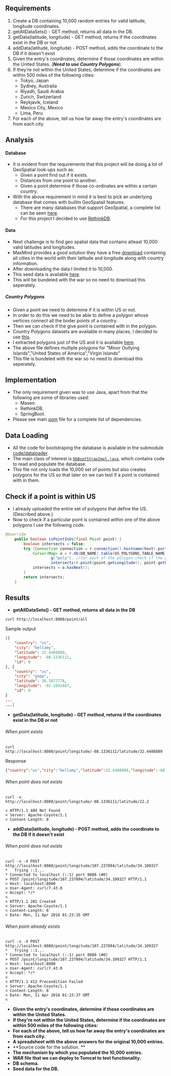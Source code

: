 ## Requirements

1. Create a DB containing 10,000 random entries for valid latitude, longitude coordinates. 
1. getAllDataSets() - GET method, returns all data in the DB.
1. getData(latitude, longitude) - GET method, returns if the coordinates exist in the DB or not
1. addData(latitude, longitude) - POST method, adds the coordinate to the DB if it doesn't exist
1. Given the entry's coordinates, determine if those coordinates are within the United States. (__*Need to use Country Polygons*__).
1. If they're not within the United States, determine if the coordinates are within 500 miles of the following cities:
	* Tokyo, Japan
	* Sydney, Australia
	* Riyadh, Saudi Arabia
	* Zurich, Switzerland
	* Reykjavik, Iceland
	* Mexico City, Mexico
	* Lima, Peru
1. For each of the above, tell us how far away the entry's coordinates are from each city.

## Analysis

#### Database
* It is evident from the requirements that this project will be doing a lot of GeoSpatial look-ups such as:
	* Given a point find out if it exists.
	* Distances from one point to another.
	* Given a point determine if those co-ordinates are within a certain country.
* With the above requirement in mind it is best to pick an underlying database that comes with builtin GeoSpatail features.
	* There are many databases that support GeoSpatial, a complete list can be seen [here](https://en.wikipedia.org/wiki/Spatial_database).
	* For this project I decided to use [RethinkDB](http://rethinkdb.com/).
		
#### Data

* Next challenge is to find geo spatial data that contains atleast 10,000 valid latitudes and longitudes.
* MaxMind provides a good solution they have a free [download](https://www.maxmind.com/en/free-world-cities-database) containing all cities in the world with their latitude and longitude along with country information.
* After downloading the data I limited it to 10,000.
* This seed data is available [here](https://github.com/devender/puretawny/blob/master/code/dataLoader/src/main/resources/cities.txt).
* This will be bundeled with the war so no need to download this seperately.

##### Country Polygons
* Given a point we need to determine if it is within US or not.
* In order to do this we need to be able to define a polygon whose vertices connect all the boder points of a country.
* Then we can check if the give point is contained with in the polygon.
* Country Polygons datasets are available in many places, I decided to use [this](https://github.com/datasets/geo-countries).
* I extracted polygons just of the US and it is available [here](https://github.com/devender/puretawny/blob/master/data/us.geojson).
* The above file defines multiple polygons for "Minor Outlying Islands","United States of America","Virgin Islands"
* This file is bundeled with the war so no need to download this seperately.

## Implementation

* The only requirement given was to use Java, apart from that the following are some of libraries used: 
	* Maven.
	* RethinkDB.
	* SpringBoot.
* Please see main [pom](https://github.com/devender/puretawny/blob/master/code/pom.xml) file for a complete list of dependencies.


## Data Loading

* All the code for bootstraping the database is available in the submodule [code/dataloader](https://github.com/devender/puretawny/tree/master/code/dataLoader).
* The main class of interest is [```DbBootStrapImpl.java```](https://github.com/devender/puretawny/blob/master/code/dataLoader/src/main/java/com/gdr/puretawny/dataLoader/impl/DbBootStrapImpl.java), which contains code to read and populate the database.
* This file not only loads the 10,000 set of points but also creates polygons for the US so that later on we can test if a point is contained with in them.


## Check if a point is within US

* I already uploaded the entire set of polygons that define the US.(Described above.)
* Now to check if a particular point is contained within one of the above polygons I use the following code.

```JAVA
@Override
    public boolean isPointInUs(final Point point) {
        boolean intersects = false;
        try (Connection connection = r.connection().hostname(host).port(port).connect()) {
            Cursor<Map> o = r.db(DB_NAME).table(US_POLYGONS_TABLE_NAME).
                    g("poly"). //for each of the polygon check if the give point intersects
                    intersects(r.point(point.getLongitude(), point.getLatitude())).run(connection);
            intersects = o.hasNext();
        }
        return intersects;
    }
```

## Results


*  **getAllDataSets() - GET method, returns all data in the DB**

```
curl http://localhost:8080/point/all	
```

Sample output
```JSON
[{
	"country": "us",
	"city": "bellamy",
	"latitude": 32.4488889,
	"longitude": -88.1336111,
	"id": 0
}, {
	"country": "us",
	"city": "gepp",
	"latitude": 36.3877778,
	"longitude": -92.1041667,
	"id": 0
}
...
...]
```

*  **getData(latitude, longitude) - GET method, returns if the coordinates exist in the DB or not**

###### When point exists
```
curl http://localhost:8080/point/longitude/-88.1336111/latitude/32.4488889
```
Response
```JSON
{"country":"us","city":"bellamy","latitude":32.4488889,"longitude":-88.1336111,"id":0}
```
###### When point does not exists
```
curl -v http://localhost:8080/point/longitude/-88.1336111/latitude/22.2

< HTTP/1.1 404 Not Found
< Server: Apache-Coyote/1.1
< Content-Length: 0
```

*  **addData(latitude, longitude) - POST method, adds the coordinate to the DB if it doesn't exist**

###### When point does not exists
```
curl -v -X POST  http://localhost:8080/point/longitude/107.237894/latitude/34.109327
*   Trying ::1...
* Connected to localhost (::1) port 8080 (#0)
> POST /point/longitude/107.237894/latitude/34.109327 HTTP/1.1
> Host: localhost:8080
> User-Agent: curl/7.43.0
> Accept: */*
> 
< HTTP/1.1 201 Created
< Server: Apache-Coyote/1.1
< Content-Length: 0
< Date: Mon, 11 Apr 2016 01:23:35 GMT
```
###### When point already exists
```
curl -v -X POST  http://localhost:8080/point/longitude/107.237894/latitude/34.109327
*   Trying ::1...
* Connected to localhost (::1) port 8080 (#0)
> POST /point/longitude/107.237894/latitude/34.109327 HTTP/1.1
> Host: localhost:8080
> User-Agent: curl/7.43.0
> Accept: */*
> 
< HTTP/1.1 412 Precondition Failed
< Server: Apache-Coyote/1.1
< Content-Length: 0
< Date: Mon, 11 Apr 2016 01:23:37 GMT
< 

```

*  **Given the entry's coordinates, determine if those coordinates are within the United States.**
*  **If they're not within the United States, determine if the coordinates are within 500 miles of the following cities:**
*  **For each of the above, tell us how far away the entry's coordinates are from each city.**
*  **A spreadsheet with the above answers for the original 10,000 entries.**
*  **Source code for the solution. **
*  **The mechanism by which you populated the 10,000 entries.**
*  **WAR file that we can deploy to Tomcat to test functionality.**
*  **DB schema.**
*  **Seed data for the DB.**


